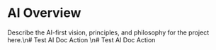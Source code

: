 # AI Overview

Describe the AI-first vision, principles, and philosophy for the project here.\n# Test AI Doc Action
\n# Test AI Doc Action
